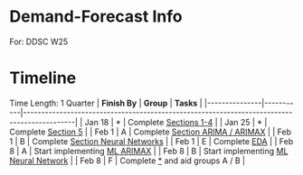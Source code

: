 # Demand-Forecast Info
For: DDSC W25

# Timeline
Time Length: 1 Quarter
| **Finish By** | **Group** | **Tasks**                                                                                  |
|---------------|-----------|--------------------------------------------------------------------------------------------|
| Jan 18        | *         | Complete [Sections 1-4](/info/README.md)                                                   |
| Jan 25        | *         | Complete [Section 5](/info/README.md)                                                      |
| Feb 1         | A         | Complete [Section ARIMA / ARIMAX](/info/model/README.md)                                   |
| Feb 1         | B         | Complete [Section Neural Networks](/info/model/README.md)                                  |
| Feb 1         | E         | Complete [EDA](/info/README.md)                                                            |
| Feb 8         | A         | Start implementing [ML ARIMAX](/info/README.md)                                            |
| Feb 8         | B         | Start implementing [ML Neural Network](/info/README.md)                                    |
| Feb 8         | F         | Complete [*](/info/model/README.md) and aid groups A / B                                   |
